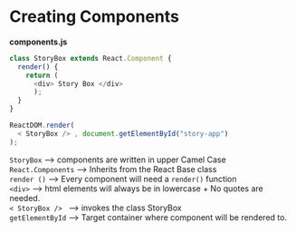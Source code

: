 # Creating Components


**components.js**
```js
class StoryBox extends React.Component {
  render() {
    return (
      <div> Story Box </div>
      );
  }
}

ReactDOM.render(
  < StoryBox /> , document.getElementById("story-app") 
);

```
``StoryBox`` --> components are written in upper Camel Case <br>
``React.Components`` --> Inherits from the React Base class<br>
``render ()`` --> Every component will need a ``render()`` function<br>
``<div>`` --> html elements will always be in lowercase + No quotes are needed. <br>
``< StoryBox /> `` --> invokes the class StoryBox <br>
``getElementById`` --> Target container where component will be rendered to. <br>


